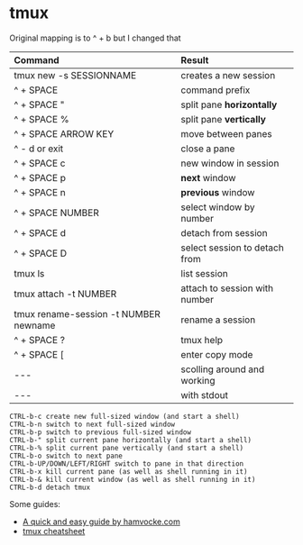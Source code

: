 # tmux

Original mapping is to ^ + b but I changed that


| Command                               | Result                        |
| :------------------------------------ | :---------------------------- |
| tmux new -s SESSIONNAME               | creates a new session         |
| ^ + SPACE                             | command prefix                |
| ^ + SPACE "                           | split pane **horizontally**   |
| ^ + SPACE %                           | split pane **vertically**     |
| ^ + SPACE ARROW KEY                   | move between panes            |
| ^ - d or exit                         | close a pane                  |
| ^ + SPACE c                           | new window in session         |
| ^ + SPACE p                           | **next** window               |
| ^ + SPACE n                           | **previous** window           |
| ^ + SPACE NUMBER                      | select window by number       |
| ^ + SPACE d                           | detach from session           |
| ^ + SPACE D                           | select session to detach from |
| tmux ls                               | list session                  |
| tmux attach -t NUMBER                 | attach to session with number |
| tmux rename-session -t NUMBER newname | rename a session              |
| ^ + SPACE ?                           | tmux help                     |
| ^ + SPACE [                           | enter copy mode               |
| ---                                   | scolling around and working   |
| ---                                   | with stdout                   |




    CTRL-b-c create new full-sized window (and start a shell)
    CTRL-b-n switch to next full-sized window
    CTRL-b-p switch to previous full-sized window
    CTRL-b-" split current pane horizontally (and start a shell)
    CTRL-b-% split current pane vertically (and start a shell)
    CTRL-b-o switch to next pane
    CTRL-b-UP/DOWN/LEFT/RIGHT switch to pane in that direction
    CTRL-b-x kill current pane (as well as shell running in it)
    CTRL-b-& kill current window (as well as shell running in it)
    CTRL-b-d detach tmux



Some guides:  

- [A quick and easy guide by hamvocke.com][hamvocke]
- [tmux cheatsheet][gist1]


[hamvocke]: http://www.hamvocke.com/blog/a-quick-and-easy-guide-to-tmux/
[gist1]: https://gist.github.com/MohamedAlaa/2961058